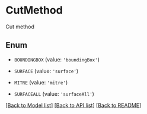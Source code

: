 # CutMethod

Cut method

## Enum

* `BOUNDINGBOX` (value: `'boundingBox'`)

* `SURFACE` (value: `'surface'`)

* `MITRE` (value: `'mitre'`)

* `SURFACEALL` (value: `'surfaceAll'`)

[[Back to Model list]](../README.md#documentation-for-models) [[Back to API list]](../README.md#documentation-for-api-endpoints) [[Back to README]](../README.md)


